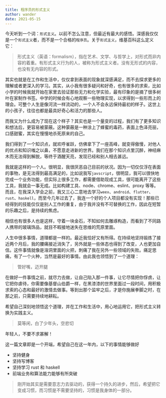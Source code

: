 ```yaml
---
title: 程序员的形式主义
author: wander
date: 2021-05-15
---
```


今天听到一个词：`形式主义`。以前不怎么注意，但最近有最大的感悟。深感我仅仅是一个`形式主义`者，而不是一个合格的`程序员`。关于`形式主义`，维基百科这么定义它：

> 形式主义（英语：formalism），指在艺术、文学、与哲学上，对形式而非内容的着重。有形式主义行为的人，被称为形式主义者。没有无形式的内容，也没有无内容的形式。

其实也就是在工作和生活中，仅仅拿到表面的现象就深感满足，而不去探求更多的理解或者更深入的学习。其实，从小我有很多疑问和好奇，也有很多的求索，比如小学的时候我就开始在家里去验证那些无力和化学实验，最有印象的是摘了很多树叶在家制作书签。中学的时候会有心地观察一些物理实现，以求得到一些形而上的理会。可整个人生是像河流一样流动的，一个人不会永远保持最初的样子。这世上的小孩子，往往也都是最具好奇心和活力的那些人。

而我又为什么成为了现在这个样子？其实也是一个量变的过程，我们有了更多知识和想法后，更容易被蒙蔽。这种蒙蔽是一种涂上了蜂蜜的毒药，表面上色泽亮丽，口感甜蜜，其实在慢慢地杀死原来的自己。

我们得到了一个知识点，就欢呼雀跃，仿佛拿下了一座高峰，就变得傲慢，对他人的优点和知识嗤之以鼻，不愿意走进新的世界。我们在那个知识点里沉醉，神经麻木而无法得到解脱，等终于酒醒天亮，发现已经和别人相去甚远。

我就是这样的一个人。很明显，我很厌恶自己目前的状况。因为一切仅仅浮在表面的事物，是无法得到最高满足的，比如说我写`javscript`，很明显，我可以很快地完成一个业务功能，但实际上很多工作，都需要借助现成工具，很可能离开了这些工具，我就会一事无成。比如构建工具、node、chrome、eslint、proxy 等等。而且，在我深入学会之前，我又三心二意地去学习`weex`、`android`、`flutter`、`rust`、`haskell`，而至今几年过去了，我连一个好的个人项目都没有实现！那些已经得到的技能仅仅是别人工作的重复，由于我并没有不可替换的工作，因此在短暂的乐趣之后，是持续的焦虑。

相信也有很多人也是这样，守着一块金石，不知如何去雕琢构造，而看到了不同路人携带的玻璃饰品，就目不暇接地迷失在思维的荒原里面。

人生中很多事情，道理都是一样的。最近我恰好又有所得。在持续地坚持锻炼了接近两个月后，我的腰痛接近消失了，另外就是一些体态也得到了改变，人也更加自信。这件事情就像是溶洞里面的火把，刺痛了我在另外一些领域的失败。痛定思痛，有了一个火种，当然是最好的事情。由此我也领悟到了一个道理：

> 管好嘴，迈开腿

在做好一件事情之前，就尽力去做，让自己陷入那一件事，让它尽情把你俘虏，让它把你虐待，你需要像基督山伯爵一样，在黑漆漆的世界里面过一段时间，用积极求索的心态和最好的激情去做事。等到出那个监牢之后，才是你施展拳脚之时，在那之前，只需要持续地耕耘。

希望自己深刻地领悟这个道理，并在工作和生活中，用心地运用它，把形式主义转换为实践主义。

> 莫等闲，白了少年头，空悲切

年轻人，不要不求甚解！

这一篇文章即是一个开端，希望自己在这一年内，以下的事情能够做好

- 坚持健身
- 坚持写博客
- 坚持学习 rust 和 haskell
- 前端业务和算法能力能够有所突破

> 刚开始其实是需要意志力去驱动的，获得一个持久的进步，然后，希望把它变成习惯，而习惯是不需要坚持的，习惯是我身体的一部分。

